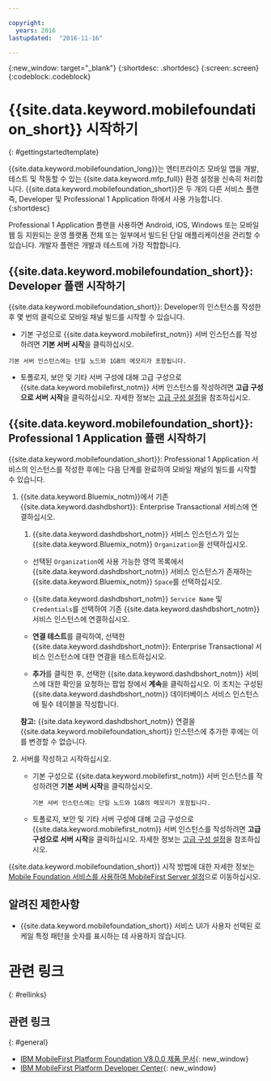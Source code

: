 ```yaml
---

copyright:
  years: 2016
lastupdated:  "2016-11-16"

---
```


{:new_window: target="_blank"}
{:shortdesc: .shortdesc}
{:screen:.screen}
{:codeblock:.codeblock}

# {{site.data.keyword.mobilefoundation_short}} 시작하기
{: #gettingstartedtemplate}

{{site.data.keyword.mobilefoundation_long}}는 엔터프라이즈 모바일 앱을 개발, 테스트 및 작동할 수 있는 {{site.data.keyword.mfp_full}} 환경 설정을 신속히 처리합니다.
{{site.data.keyword.mobilefoundation_short}}은 두 개의 다른 서비스 플랜 즉, Developer 및 Professional 1 Application 하에서 사용 가능합니다.
{:shortdesc}

<!-- The Professional 1 Application plan allows the {{site.data.keyword.mobilefoundation_short}} server to be deployed on a scalable container group.--> Professional 1 Application 플랜을 사용하면 Android, iOS, Windows 또는 모바일 웹 등 지원되는 운영 플랫폼 전체 또는 일부에서 빌드된 단일 애플리케이션을 관리할 수 있습니다. 개발자 플랜은 <!-- does not support {{site.data.keyword.mobilefoundation_short}} deployment on a container group with more than 1 node. This plan --> 개발과 테스트에 가장 적합합니다.

## {{site.data.keyword.mobilefoundation_short}}: Developer 플랜 시작하기

{{site.data.keyword.mobilefoundation_short}}: Developer의 인스턴스를 작성한 후 몇 번의 클릭으로 모바일 채널 빌드를 시작할 수 있습니다. 

*	기본 구성으로 {{site.data.keyword.mobilefirst_notm}} 서버 인스턴스를 작성하려면 **기본 서버 시작**을 클릭하십시오. 		

  `기본 서버 인스턴스에는 단일 노드와 1GB의 메모리가 포함됩니다.`

* 토폴로지, 보안 및 기타 서버 구성에 대해 고급 구성으로 {{site.data.keyword.mobilefirst_notm}} 서버 인스턴스를 작성하려면 **고급 구성으로 서버 시작**을 클릭하십시오. 자세한 정보는 [고급 구성 설정](c_using_mfs_p1.html#using_mfs_advanced_p1)을 참조하십시오. 

## {{site.data.keyword.mobilefoundation_short}}: Professional 1 Application 플랜 시작하기

{{site.data.keyword.mobilefoundation_short}}: Professional 1 Application 서비스의 인스턴스를 작성한 후에는 다음 단계를 완료하여 모바일 채널의 빌드를 시작할 수 있습니다. 

1.  {{site.data.keyword.Bluemix_notm}}에서 기존 {{site.data.keyword.dashdbshort}}: Enterprise Transactional 서비스에 연결하십시오.

    1.  {{site.data.keyword.dashdbshort_notm}} 서비스 인스턴스가 있는 {{site.data.keyword.Bluemix_notm}} `Organization`을 선택하십시오. 

    + 선택된 `Organization`에 사용 가능한 영역 목록에서 {{site.data.keyword.dashdbshort_notm}} 서비스 인스턴스가 존재하는 {{site.data.keyword.Bluemix_notm}} `Space`를 선택하십시오. 

    + {{site.data.keyword.dashdbshort_notm}} `Service Name` 및 `Credentials`를 선택하여 기존 {{site.data.keyword.dashdbshort_notm}} 서비스 인스턴스에 연결하십시오.

    + **연결 테스트**를 클릭하여, 선택한 {{site.data.keyword.dashdbshort_notm}}: Enterprise Transactional 서비스 인스턴스에 대한 연결을 테스트하십시오.

    + **추가**를 클릭한 후, 선택한 {{site.data.keyword.dashdbshort_notm}} 서비스에 대한 확인을 요청하는 팝업 창에서 **계속**을 클릭하십시오. 이 조치는 구성된 {{site.data.keyword.dashdbshort_notm}} 데이터베이스 서비스 인스턴스에 필수 테이블을 작성합니다.

    **참고:** {{site.data.keyword.dashdbshort_notm}} 연결을 {{site.data.keyword.mobilefoundation_short}} 인스턴스에 추가한 후에는 이를 변경할 수 없습니다. 

2.  서버를 작성하고 시작하십시오. 

    * 기본 구성으로 {{site.data.keyword.mobilefirst_notm}} 서버 인스턴스를 작성하려면 **기본 서버 시작**을 클릭하십시오. 		

      `기본 서버 인스턴스에는 단일 노드와 1GB의 메모리가 포함됩니다.`

    * 토폴로지, 보안 및 기타 서버 구성에 대해 고급 구성으로 {{site.data.keyword.mobilefirst_notm}} 서버 인스턴스를 작성하려면 **고급 구성으로 서버 시작**을 클릭하십시오. 자세한 정보는 [고급 구성 설정](c_using_mfs_p2.html#using_mfs_advanced_p2)을 참조하십시오. 

{{site.data.keyword.mobilefoundation_short}} 시작 방법에 대한 자세한 정보는 [Mobile Foundation 서비스를 사용하여 MobileFirst Server 설정<!-- on IBM Containers-->](https://mobilefirstplatform.ibmcloud.com/tutorials/en/foundation/8.0/bluemix/using-mobile-foundation/)으로 이동하십시오.

##  알려진 제한사항

* {{site.data.keyword.mobilefoundation_short}} 서비스 UI가 사용자 선택된 로케일 특정 패턴을 숫자를 표시하는 데 사용하지 않습니다. 


# 관련 링크
{: #rellinks}

## 관련 링크
{: #general}

*	[IBM MobileFirst Platform Foundation V8.0.0 제품 문서](https://www.ibm.com/support/knowledgecenter/SSHS8R_8.0.0/wl_welcome.html){: new_window}
*	[IBM MobileFirst Platform Developer Center](https://mobilefirstplatform.ibmcloud.com){: new_window}
